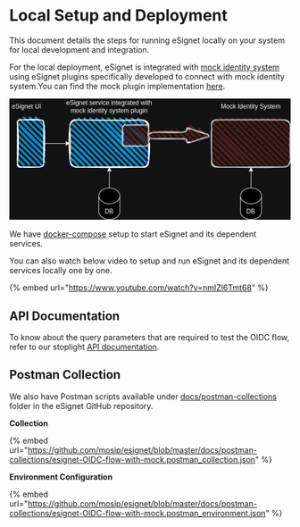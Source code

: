 # Local Setup and Deployment

This document details the steps for running eSignet locally on your system for local development and integration.

For the local deployment, eSignet is integrated with [mock identity system](https://github.com/mosip/esignet-mock-services/tree/master/mock-identity-system) using eSignet plugins specifically developed to connect with mock identity system.You can find the mock plugin implementation [here](https://github.com/mosip/esignet-mock-services/tree/master/mock-esignet-integration-impl).

![](../../.gitbook/assets/esignet-with-mock-identity-system.png)

We have [docker-compose](https://github.com/mosip/esignet/tree/develop/docs/docker-compose) setup to start eSignet and its dependent services.

You can also watch below video to setup and run eSignet and its dependent services locally one by one.

{% embed url="https://www.youtube.com/watch?v=nmIZl6Tmt68" %}

## API Documentation

To know about the query parameters that are required to test the OIDC flow, refer to our stoplight [API documentation](https://mosip.stoplight.io/docs/identity-provider/jlmszj6dlxigw-e-signet).

## Postman Collection

We also have Postman scripts available under [docs/postman-collections](https://github.com/mosip/esignet/tree/master/docs/postman-collections) folder in the eSignet GitHub repository.

**Collection**

{% embed url="https://github.com/mosip/esignet/blob/master/docs/postman-collections/esignet-OIDC-flow-with-mock.postman_collection.json" %}

**Environment Configuration**

{% embed url="https://github.com/mosip/esignet/blob/master/docs/postman-collections/esignet-OIDC-flow-with-mock.postman_environment.json" %}

